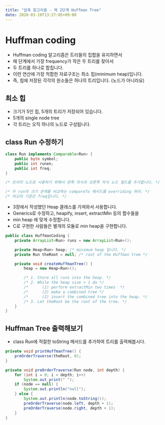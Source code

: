 ```yaml
---
title: "압축 알고리즘 - 제 2단계 Huffman Tree"
date: 2020-03-10T13:27:05+09:00
---
```


# Huffman coding

- Huffman coding 알고리즘은 트리들의 집합을 유지하면서
- 매 단계에서 가장 frequency가 작은 두 트리를 찾아서
- 두 트리를 하나로 합칩니다.
- 이런 연산에 가장 적합한 자료구조는 최소 힙(minimum heap)입니다.
- 즉, 힙에 저장된 각각의 원소들은 하나의 트리입니다. (노드가 아니라요)

## 최소 힙

- 크기가 5인 힙, 5개의 트리가 저장되어 있습니다.
- 5개의 single node tree
- 각 트리는 오직 하나의 노드로 구성됩니다.

## class Run 수정하기

```java
class Run implements Comparable<Run> {
    public byte symbol;
    public int runen;
    public int freq;
}

/* 트리의 노드로 사용하기 위해서 왼쪽 자식과 오른쪽 자식 노드 필드를 추가합니다. */

/* 두 run의 크기 관계를 비교하는 compareTo 메서드를 overriding 하라. */
/* 비교의 기준은 freq입니다. */

```

- 3장에서 작성했던 Heap 클래스를 가져와서 사용합니다.
- Generics로 수정하고, heapify, insert, extractMin 등의 함수들을
- min heap 에 맞게 수정합니다.
- C로 구현한 사람들은 별개의 모듈로 min heap을 구현합니다.

```java
public class HuffmanCoding {
    private ArrayList<Run> runs = new ArrayList<Run>();

    private Heap<Run> heap; /* minimum heap 입니다. */
    private Run theRoot = null; /* root of the Huffman tree */

    private void createHuffmanTree() {
        heap = new Heap<Run>();

        /* 1. Store all runs into the heap. */
        /* 2. While the heap size > 1 do */
        /*      (1) perform extractMin two times  */
        /*      (2) make a combined tree */
        /*      (2) insert the combined tree into the heap. */
        /* 3. Let theRoot be the root of the tree. */
    }
}
```

## Huffman Tree 출력해보기

- class Run에 적절한 toString 메서드를 추가하여 트리를 출력해봅시다.

```java
private void printHuffmanTree() {
    preOrderTraverse(theRoot, 0);
}

private void preOrderTraverse(Run node, int depth) {
    for (int i = 0; i < depth; i++)
        System.out.print(" ");
    if (node == null) {
        System.out.println("null");
    } else {
        System.out.println(node.toString());
        preOrderTraverse(node.left, depth + 1);
        preOrderTraverse(node.right, depth + 1);
    }
}
```
